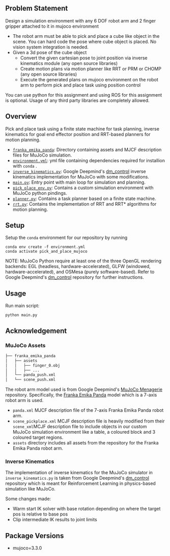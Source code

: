 ## Problem Statement
Design a simulation environment with any 6 DOF robot arm and 2 finger gripper attached to it in mujoco environment

- The robot arm must be able to pick and place a cube like object in the scene. You can hard code the pose where cube object is placed. No vision system integration is needed.
- Given a 3d pose of the cube object
    - Convert the given cartesian pose to joint position via inverse kinematics module (any open source libraries)
    - Create motion plans via motion planner like RRT or PRM or CHOMP (any open source libraries) 
    - Execute the generated plans on mujoco environment on the robot arm to perform pick and place task using position control

You can use python for this assignment and using ROS for this assignment is optional. Usage of any third party libraries are completely allowed.

## Overview
Pick and place task using a finite state machine for task planning, inverse kinematics for goal end effector position and RRT-based planners for motion planning.

-   [`franka_emika_panda`](franka_emika_panda): Directory containing assets and MJCF description files for MuJoCo simulation.
-   [`environment.yml`](environment.yml): yml file containing dependencies required for installion with `conda` .
-   [`inverse_kinematics.py`](inverse_kinematics.py): Google Deepmind's [dm_control](https://github.com/google-deepmind/dm_control) inverse kinematics implementation for MuJoCo with some modifications.
-   [`main.py`](main.py): Entry point with main loop for simulation and planning.
-   [`pick_place_env.py`](pick_place_env.py): Contains a custom simulation environment with MuJoCo python pindings.
-   [`planner.py`](planner.py): Contains a task planner based on a finite state machine.
-   [`rrt.py`](rrt.py): Contains the implementation of RRT and RRT* algorithms for motion planning.

## Setup
Setup the `conda` environment for our repository by running
```
conda env create -f environment.yml
conda activate pick_and_place_mujoco
```
NOTE: MuJoCo Python require at least one of the three OpenGL rendering backends: EGL (headless, hardware-accelerated), GLFW (windowed, hardware-accelerated), and OSMesa (purely software-based). Refer to Google Deepmind's [dm_control](https://github.com/google-deepmind/dm_control) repository for further instructions.

## Usage
Run main script:
```
python main.py
```

## Acknowledgement
### MuJoCo Assets
```bash
├── franka_emika_panda
│   ├── assets
│   │   ├── finger_0.obj
│   │   ├── ...
│   └── panda_push.xml
│   └── scene_push.xml
```
The robot arm model used is from Google Deepmind's [MuJoCo Menagerie](https://github.com/google-deepmind/mujoco_menagerie) repository. Specifically, the [Franka Emika Panda](https://github.com/google-deepmind/mujoco_menagerie/tree/main/franka_emika_panda) model which is a 7-axis robot arm is used.
- `panda.xml` MJCF description file of the 7-axis Franka Emika Panda robot arm.
- `scene_pickplace.xml` MCJF description file is heavily modified from their `scene_xml`MCJF description file to include objects in our custom MuJoCo simulation environment like a table, a coloured block and 3 coloured target regions.
- `assets` directory includes all assets from the repository for the Franka Emika Panda robot arm. 


### Inverse Kinematics
The implementation of inverse kinematics for the MuJoCo simulator in `inverse_kinematics.py` is taken from Google Deepmind's [dm_control](https://github.com/google-deepmind/dm_control) repository which is meant for Reinforcement Learning in physics-based simulation like MuJoCo.

Some changes made:
- Warm start IK solver with base rotation depending on where the target pos is relative to base pos
- Clip intermediate IK results to joint limits

## Package Versions
-   mujoco=3.3.0